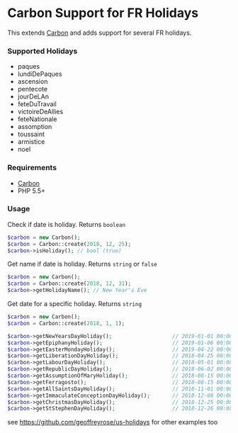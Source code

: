 # Carbon Support for FR Holidays
This extends [Carbon](http://carbon.nesbot.com/) and adds support for several FR holidays.

### Supported Holidays
 * paques
 * lundiDePaques
 * ascension
 * pentecote
 * jourDeLAn
 * feteDuTravail
 * victoireDeAllies
 * feteNationale
 * assomption
 * toussaint
 * armistice
 * noel

### Requirements
 * [Carbon](http://carbon.nesbot.com/)
 * PHP 5.5+

### Usage

Check if date is holiday. Returns `boolean`
```php
$carbon = new Carbon();
$carbon = Carbon::create(2018, 12, 25);
$carbon->isHoliday(); // bool (true)
```

Get name if date is holiday. Returns `string` or `false`
```php
$carbon = new Carbon();
$carbon = Carbon::create(2018, 12, 31);
$carbon->getHolidayName(); // New Year's Eve
```

Get date for a specific holiday. Returns `string`
```php
$carbon = new Carbon();
$carbon = Carbon::create(2018, 1, 1);

$carbon->getNewYearsDayHoliday();                   // 2019-01-01 00:00:00
$carbon->getEpiphanyHoliday();                      // 2019-01-06 00:00:00
$carbon->getEasterMondayHoliday();                  // 2019-04-22 00:00:00
$carbon->getLiberationDayHoliday();                 // 2018-04-25 00:00:00
$carbon->getLabourDayHoliday();                     // 2018-05-01 00:00:00
$carbon->getRepublicDayHoliday();                   // 2018-06-02 00:00:00
$carbon->getAssumptionOfMaryHoliday();              // 2018-08-15 00:00:00
$carbon->getFerragosto();                           // 2018-08-15 00:00:00
$carbon->getAllSaintsDayHoliday();                  // 2018-11-01 00:00:00
$carbon->getImmaculateConceptionDayHoliday();       // 2018-12-08 00:00:00
$carbon->getChristmasDayHoliday();                  // 2018-12-25 00:00:00
$carbon->getStStephenDayHoliday();                  // 2018-12-26 00:00:00


```

see https://github.com/geoffreyrose/us-holidays for other examples too